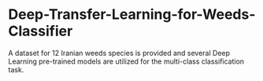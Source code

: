 # Deep-Transfer-Learning-for-Weeds-Classifier
 A dataset for 12 Iranian weeds species is provided and several Deep Learning pre-trained models are utilized for the multi-class classification task.  
